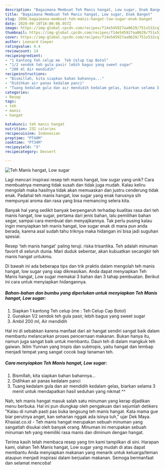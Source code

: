 ```yaml
---
description: "Bagaimana Membuat Teh Manis hangat, Low sugar, Enak Banget"
title: "Bagaimana Membuat Teh Manis hangat, Low sugar, Enak Banget"
slug: 2096-bagaimana-membuat-teh-manis-hangat-low-sugar-enak-banget
date: 2020-09-10T16:00:06.057Z
image: https://img-global.cpcdn.com/recipes/f14e545927aa0629/751x532cq70/teh-manis-hangat-low-sugar-foto-resep-utama.jpg
thumbnail: https://img-global.cpcdn.com/recipes/f14e545927aa0629/751x532cq70/teh-manis-hangat-low-sugar-foto-resep-utama.jpg
cover: https://img-global.cpcdn.com/recipes/f14e545927aa0629/751x532cq70/teh-manis-hangat-low-sugar-foto-resep-utama.jpg
author: Leonard Cooper
ratingvalue: 4.4
reviewcount: 14
recipeingredient:
- "1 kantong Teh celup me  Teh Celup Cap Botol"
- "1/2 sendok teh gula pasir lebih bagus yang sweet sugar"
- "200 ml Air mendidih"
recipeinstructions:
- "Bismillah, kita siapkan bahan bahannya..."
- "Didihkan air panas kedalam panci"
- "Tuang kedalam gula dan air mendidih kedalam gelas, biarkan selama 3 menit untuk mendapatkan hasil seduhan yang nikmat ^^"
categories:
- Resep
tags:
- teh
- manis
- hangat

katakunci: teh manis hangat 
nutrition: 232 calories
recipecuisine: Indonesian
preptime: "PT40M"
cooktime: "PT34M"
recipeyield: "3"
recipecategory: Dessert

---
```



![Teh Manis hangat, Low sugar](https://img-global.cpcdn.com/recipes/f14e545927aa0629/751x532cq70/teh-manis-hangat-low-sugar-foto-resep-utama.jpg)

Lagi mencari inspirasi resep teh manis hangat, low sugar yang unik? Cara membuatnya memang tidak susah dan tidak juga mudah. Kalau keliru mengolah maka hasilnya tidak akan memuaskan dan justru cenderung tidak enak. Padahal teh manis hangat, low sugar yang enak harusnya sih mempunyai aroma dan rasa yang bisa memancing selera kita.

Banyak hal yang sedikit banyak berpengaruh terhadap kualitas rasa dari teh manis hangat, low sugar, pertama dari jenis bahan, lalu pemilihan bahan segar, sampai cara membuat dan menyajikannya. Tak perlu pusing kalau ingin menyiapkan teh manis hangat, low sugar enak di mana pun anda berada, karena asal sudah tahu triknya maka hidangan ini bisa jadi suguhan spesial.

Resep &#39;teh manis hangat&#39; paling teruji. riska trisantika. Teh adalah minuman favorit di seluruh dunia. Mari duduk sebentar, akan kubuatkan secangkir teh manis hangat untukmu.


Di bawah ini ada beberapa tips dan trik praktis dalam mengolah teh manis hangat, low sugar yang siap dikreasikan. Anda dapat menyiapkan Teh Manis hangat, Low sugar memakai 3 bahan dan 3 tahap pembuatan. Berikut ini cara untuk menyiapkan hidangannya.

<!--inarticleads1-->

##### Bahan-bahan dan bumbu yang diperlukan untuk menyiapkan Teh Manis hangat, Low sugar:

1. Siapkan 1 kantong Teh celup (me : Teh Celup Cap Botol)
1. Gunakan 1/2 sendok teh gula pasir, lebih bagus yang sweet sugar
1. Ambil 200 ml, Air mendidih


Hal ini di sebabkan karena manfaat dari air hangat sendiri sangat baik dalam membantu melancarkan proses pencernaan makanan. Bukan hanya itu, namun juga sangat baik untuk membantu. Daun teh di dalam mangkuk teh gaiwan. Iklim Yunnan yang tropis dan subtropis, yaitu hangat dan lembap menjadi tempat yang sangat cocok bagi tanaman teh. 

<!--inarticleads2-->

##### Cara menyiapkan Teh Manis hangat, Low sugar:

1. Bismillah, kita siapkan bahan bahannya...
1. Didihkan air panas kedalam panci
1. Tuang kedalam gula dan air mendidih kedalam gelas, biarkan selama 3 menit untuk mendapatkan hasil seduhan yang nikmat ^^


Nah, teh manis hangat masuk salah satu minuman yang kerap dijadikan menu berbuka. Hal ini pun diungkap oleh pengakuan dari sejumlah detikers &#34;Kalau di rumah pasti pas buka langsung teh manis hangat. Kata mama gue biar perutnya anget, kan seharian nggak ada isinya tuh,&#34; ujar Dek Maya. Khasiat.co.id - Teh manis hangat merupakan sebuah minuman yang sangatlah disukai oleh banyak orang. Minuman ini merupakan sebuah minuman teh yang memiliki rasa manis dan diminum dengan hangat. 

Terima kasih telah membaca resep yang tim kami tampilkan di sini. Harapan kami, olahan Teh Manis hangat, Low sugar yang mudah di atas dapat membantu Anda menyiapkan makanan yang menarik untuk keluarga/teman ataupun menjadi inspirasi dalam berjualan makanan. Semoga bermanfaat dan selamat mencoba!
